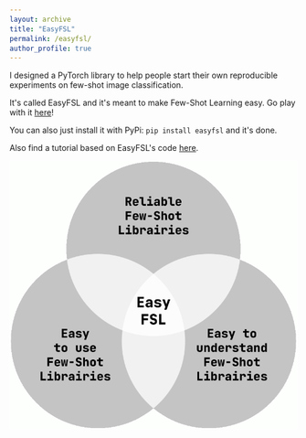 ```yaml
---
layout: archive
title: "EasyFSL"
permalink: /easyfsl/
author_profile: true
---
```


I designed a PyTorch library to help people start their own reproducible experiments on few-shot image classification.

It's called EasyFSL and it's meant to make Few-Shot Learning easy. Go play with it [here](https://github.com/sicara/easy-few-shot-learning)!

You can also just install it with PyPi: `pip install easyfsl` and it's done.

Also find a tutorial based on EasyFSL's code [here](https://www.sicara.ai/blog/your-few-shot-model-15mn-pytorch).

![easyfsl](../resources/images/easyfsl.png)
